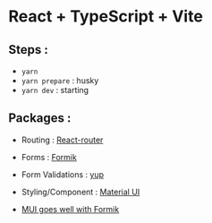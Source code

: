 # React + TypeScript + Vite

## Steps :

- `yarn`
- `yarn prepare` : husky
- `yarn dev` : starting

## Packages :

- Routing : [React-router](https://reactrouter.com/en/main/start/tutorial)

- Forms : [Formik](https://formik.org/docs/tutorial)

- Form Validations : [yup](https://www.npmjs.com/package/yup)

- Styling/Component : [Material UI](https://mui.com/material-ui/getting-started/usage/)

- [MUI goes well with Formik](https://formik.org/docs/examples/with-material-ui)
